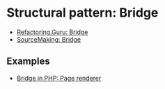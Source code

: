 # Structural pattern: Bridge

- [Refactoring.Guru: Bridge](https://refactoring.guru/design-patterns/bridge)
- [SourceMaking: Bridge](https://sourcemaking.com/design_patterns/bridge)


## Examples

* [Bridge in PHP: Page renderer](PHP/PageRenderer)